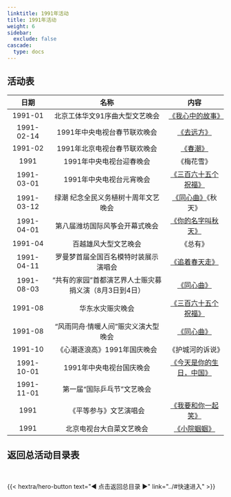 ```yaml
---
linktitle: 1991年活动
title: 1991年活动
weight: 6
sidebar:
  exclude: false
cascade:
  type: docs
---
```


## 活动表

|日期|名称|内容|
|:-----:|:-----:|:-----:|
|1991-01|北京工体华文91序曲大型文艺晚会|[《我心中的故事》](../1991/199101/)|
|1991-02-14|1991年中央电视台春节联欢晚会|[《去远方》](../1991/19910204/#1991年中央电视台春节联欢晚会)|
|1991-02|1991年北京电视台春节联欢晚会|[《春潮》](../1991/19910204/#1991年北京电视台春节联欢晚会)|
|1991|1991年中央电视台迎春晚会|《梅花雪》|
|1991-03-01|1991年中央电视台元宵晚会|[《三百六十五个祝福》](../1991/19910301/)|
|1991-03-12|绿潮 纪念全民义务植树十周年文艺晚会|[《同心曲》](../1991/19910312/)《秋天》|
|1991-04-01|第八届潍坊国际风筝会开幕式晚会|[《你的名字叫秋天》](../1991/19910401/)|
|1991-04|百越雄风大型文艺晚会|《总有》|
|1991-04-11|罗曼梦首届全国百名模特时装展示演唱会|[《追着春天走》](../1991/19910411/)|
|1991-08-03|“共有的家园”首都演艺界人士赈灾募捐义演（8月3日到4日）|[《同心曲》](../1991/19910803/#共有的家园首都演艺界人士赈灾募捐义演)|
|1991-08|华东水灾赈灾晚会|[《三百六十五个祝福》](../1991/19910803/#华东水灾赈灾晚会)|
|1991-08|“风雨同舟·情暖人间”赈灾义演大型晚会|[《同心曲》](../1991/19910803/#风雨同舟情暖人间赈灾义演大型晚会)|
|1991-10|《心潮逐浪高》1991年国庆晚会|《护城河的诉说》|
|1991-10-01|1991年中央电视台国庆晚会|[《今天是你的生日，中国》](../1991/19911001/)|
|1991-11-01|第一届“国际乒乓节”文艺晚会||
|1991|《平等参与》文艺演唱会|[《我要和你一起笑》](../1991/1991-1/)|
|1991|北京电视台大白菜文艺晚会|[《小院蝈蝈》](../1991/1991/)|



## 返回总活动目录表

<br>

{{< hextra/hero-button text="◀ 点击返回总目录 ▶" link="../#快速进入" >}}